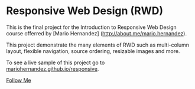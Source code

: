 <h1>Responsive Web Design (RWD)</h1>

This is the final project for the Introduction to Responsive Web Design course offerred by [Mario Hernandez]
(http://about.me/mario.hernandez).

This project demonstrate the many elements of RWD such as multi-column layout, flexible navigation,
source ordering, resizable images and more.

To see a live sample of this project go to [mariohernandez.github.io/responsive](http://mariohernandez.github.io/responsive/).

[Follow Me](https://twitter.com/designsdrive)
